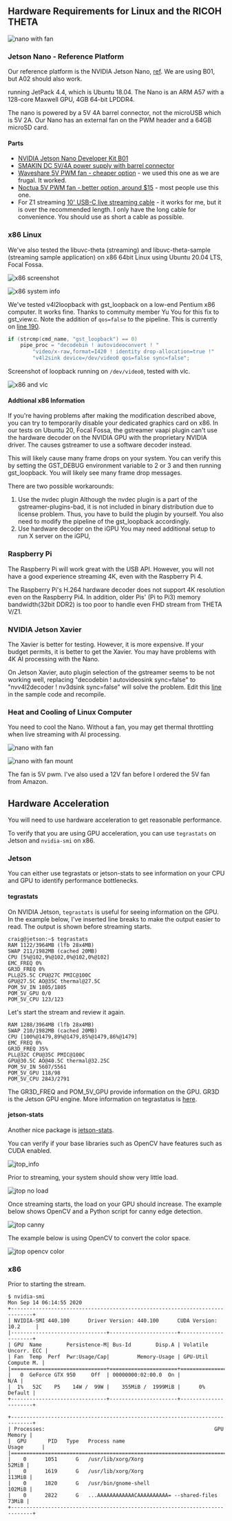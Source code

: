 ## Hardware Requirements for Linux and the RICOH THETA

![nano with fan](images/usb_api/nano_fan.jpeg)

### Jetson Nano - Reference Platform

Our reference platform is the NVIDIA Jetson Nano,
[ref](https://developer.nvidia.com/embedded/jetson-nano-developer-kit). 
We are using B01, but A02 should also work. 

running JetPack 4.4, which is Ubuntu 18.04.
The Nano is an ARM A57 with a 128-core Maxwell GPU,
4GB 64-bit LPDDR4.


The nano is powered by a 5V 4A barrel connector,
not the microUSB which is 5V 2A.  Our Nano has
an external fan on the PWM header and a 64GB
microSD card.

#### Parts

* [NVIDIA Jetson Nano Developer Kit B01](https://amzn.to/3396bbI)
* [SMAKIN DC 5V/4A power supply with barrel connector](https://amzn.to/3290mvu)
* [Waveshare 5V PWM fan - cheaper option](https://amzn.to/3h9A3cT) - we used this one as we are frugal.  It worked. 
* [Noctua 5V PWM fan - better option, around $15](https://amzn.to/3m1IDxT) - most people use this one.
* For Z1 streaming [10' USB-C live streaming cable](https://amzn.to/328P6za) - it works for me,
but it is over the recommended length.  I only have the long cable for convenience. You
should use as short a cable as possible. 

### x86 Linux

We've also tested the libuvc-theta (streaming) and
libuvc-theta-sample (streaming sample application)
on x86 64bit Linux using Ubuntu 20.04 LTS, Focal Fossa.

![x86 screenshot](images/usb_api/x86.jpeg)

![x86 system info](images/usb_api/x86_system.png)

We've tested v4l2loopback with gst_loopback on a low-end Pentium
x86 computer.  It works fine.  Thanks to commuity member Yu You
for this fix to gst_view.c.  Note the addition of `qos=false` to
the pipeline.  This is currently on 
[line 190](https://github.com/ricohapi/libuvc-theta-sample/blob/f8c3caa32bf996b29c741827bd552be605e3e2e2/gst/gst_viewer.c#L190).

```c
if (strcmp(cmd_name, "gst_loopback") == 0)
    pipe_proc = "decodebin ! autovideoconvert ! "
        "video/x-raw,format=I420 ! identity drop-allocation=true !"
        "v4l2sink device=/dev/video0 qos=false sync=false";
```

Screenshot of loopback running on `/dev/video0`, tested with vlc.

![x86 and vlc](images/hardware/x_86.png)



#### Addtional x86 Information

If you're having problems after making the modification
described above, you can try to temporarily disable your
dedicated graphics card on x86. In our tests on Ubuntu 20, Focal Fossa, the gstreamer vaapi plugin can't use the hardware decoder on the NVIDIA GPU with the proprietary NVIDIA driver. The causes gstreamer to use a software decoder instead.

This will likely cause many frame drops on your system. You can verify this by setting the GST_DEBUG environment variable to 2 or 3 and then running gst_loopback. You will likely see many frame drop messages.

There are two possible workarounds:

1. Use the nvdec plugin Although the nvdec plugin is a part of the gstreamer-plugins-bad, it is not included in binary distribution due to license problem. Thus, you have to build the plugin by yourself. You also need to modify the pipeline of the gst_loopback accordingly.
2. Use hardware decoder on the iGPU You may need additional setup to run X server on the iGPU,



### Raspberry Pi

The Raspberry Pi will work great with the USB API.  However, you 
will not have a good experience streaming 4K, even with the 
Raspberry Pi 4.

The Raspberry Pi's H.264 hardware decoder does not support 4K resolution even on the Raspberry Pi4. In addition, older Pis' (Pi to Pi3) memory bandwidth(32bit DDR2) is too poor to handle even FHD stream from THETA V/Z1.

### NVIDIA Jetson Xavier

The Xavier is better for testing.  However, it is more expensive.  If your 
budget permits, it is better to get the Xavier.  You may have problems
with 4K AI processing with the Nano.

On Jetson Xavier, auto plugin selection of the gstreamer seems to be not working well, replacing "decodebin ! autovideosink sync=false" to "nvv4l2decoder ! nv3dsink sync=false" will solve the problem. Edit this 
[line](https://github.com/ricohapi/libuvc-theta-sample/blob/f8c3caa32bf996b29c741827bd552be605e3e2e2/gst/gst_viewer.c#L192) in the sample code and recompile.

### Heat and Cooling of Linux Computer

You need to cool the Nano.  Without a fan, you may get thermal 
throttling when live streaming
with AI processing. 

![nano with fan](images/hardware/cooling_nano.png)

![nano with fan mount](images/hardware/fan_mount.png)

The fan is 5V pwm.  I've also used a 12V fan before I
ordered the 5V fan from Amazon.

## Hardware Acceleration

You will need to use hardware acceleration to get reasonable performance.

To verify that you are using GPU acceleration, you can use `tegrastats` on
Jetson and `nvidia-smi` on x86. 

### Jetson

You can either use tegrastats or jetson-stats to see information on your CPU and GPU to
identify performance bottlenecks.

#### tegrastats

On NVIDIA Jetson, `tegrastats` is useful for seeing information on the GPU.
In the example below, I've inserted line breaks to make the output easier to read.
The output is shown before streaming starts.

```
craig@jetson:~$ tegrastats 
RAM 1122/3964MB (lfb 28x4MB)
SWAP 211/1982MB (cached 20MB)
CPU [5%@102,9%@102,0%@102,0%@102]
EMC_FREQ 0% 
GR3D_FREQ 0% 
PLL@25.5C CPU@27C PMIC@100C 
GPU@27.5C AO@35C thermal@27.5C 
POM_5V_IN 1805/1805 
POM_5V_GPU 0/0 
POM_5V_CPU 123/123
```

Let's start the stream and review it again.

```
RAM 1288/3964MB (lfb 28x4MB) 
SWAP 210/1982MB (cached 20MB) 
CPU [100%@1479,89%@1479,85%@1479,86%@1479] 
EMC_FREQ 0% 
GR3D_FREQ 35% 
PLL@32C CPU@35C PMIC@100C 
GPU@30.5C AO@40.5C thermal@32.25C 
POM_5V_IN 5607/5561 
POM_5V_GPU 118/98 
POM_5V_CPU 2843/2791
```

The GR3D_FREQ and POM_5V_GPU provide information on the GPU.  GR3D is the
Jetson GPU engine.  More information on tegrastatus is 
[here](https://docs.nvidia.com/jetson/archives/l4t-archived/l4t-3231/index.html#page/Tegra%20Linux%20Driver%20Package%20Development%20Guide/AppendixTegraStats.html).

#### jetson-stats

Another nice package is [jetson-stats](https://github.com/rbonghi/jetson_stats).

You can verify if your base libraries such as OpenCV have features such as CUDA enabled.

![jtop_info](images/hardware/jetson_monitor/jtop_info.png)

Prior to streaming, your system should show very little load. 

![jtop no load](images/hardware/jetson_monitor/jtop-no-load.gif)

Once streaming starts, the load on your GPU should increase.  The example below
shows OpenCV and a Python script for canny edge detection.

![jtop canny](images/hardware/jetson_monitor/jtop-canny.gif)

The example below is using OpenCV to convert the color space.

![jtop opencv color](images/hardware/jetson_monitor/opencv_color.gif)




### x86

Prior to starting the stream.

```
$ nvidia-smi 
Mon Sep 14 06:14:55 2020       
+-----------------------------------------------------------------------------+
| NVIDIA-SMI 440.100      Driver Version: 440.100      CUDA Version: 10.2     |
|-------------------------------+----------------------+----------------------+
| GPU  Name        Persistence-M| Bus-Id        Disp.A | Volatile Uncorr. ECC |
| Fan  Temp  Perf  Pwr:Usage/Cap|         Memory-Usage | GPU-Util  Compute M. |
|===============================+======================+======================|
|   0  GeForce GTX 950     Off  | 00000000:02:00.0  On |                  N/A |
|  1%   52C    P5    14W /  99W |    355MiB /  1999MiB |      0%      Default |
+-------------------------------+----------------------+----------------------+
                                                                               
+-----------------------------------------------------------------------------+
| Processes:                                                       GPU Memory |
|  GPU       PID   Type   Process name                             Usage      |
|=============================================================================|
|    0      1051      G   /usr/lib/xorg/Xorg                            52MiB |
|    0      1619      G   /usr/lib/xorg/Xorg                           113MiB |
|    0      1820      G   /usr/bin/gnome-shell                         102MiB |
|    0      2822      G   ...AAAAAAAAAAAACAAAAAAAAAA= --shared-files    73MiB |
+-----------------------------------------------------------------------------+

```